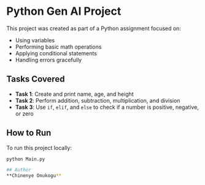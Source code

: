 # Python Gen AI Project

This project was created as part of a Python assignment focused on:
- Using variables
- Performing basic math operations
- Applying conditional statements
- Handling errors gracefully

## Tasks Covered

- **Task 1**: Create and print name, age, and height
- **Task 2**: Perform addition, subtraction, multiplication, and division
- **Task 3**: Use `if`, `elif`, and `else` to check if a number is positive, negative, or zero

## How to Run

To run this project locally:

```bash
python Main.py

## Author
**Chinenye Onukogu**
